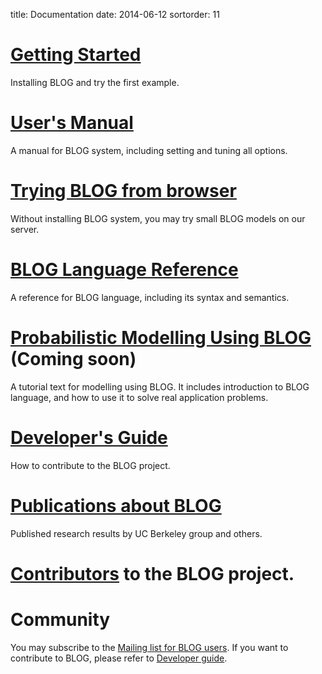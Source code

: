 title: Documentation
date: 2014-06-12 
sortorder: 11

# [Getting Started]({filename}get-start.md)
  Installing BLOG and try the first example. 
<!-- *** Placeholder for installation *** -->

# [User's Manual]({filename}user-manual.md)
  A manual for BLOG system, including setting and tuning all options. 

# [Trying BLOG from browser](http://patmos.banatao.berkeley.edu:8080/)
  Without installing BLOG system, you may try small BLOG models on our server.

# [BLOG Language Reference](blog-lang-0.8.pdf) 
  A reference for BLOG language, including its syntax and semantics. 

# [Probabilistic Modelling Using BLOG](xxx) (Coming soon)
  A tutorial text for modelling using BLOG. It includes introduction to BLOG language, and how to use it to solve real application problems. 

# [Developer's Guide]({filename}develop-guide.md)
  How to contribute to the BLOG project. 

# [Publications about BLOG]({filename}publication.md)
  Published research results by UC Berkeley group and others. 

# [Contributors]({filename}contributor.md) to the BLOG project.

# Community
You may subscribe to the [Mailing list for BLOG users](xxx).
If you want to contribute to BLOG, please refer to [Developer guide]({filename}develop-guide.md).

